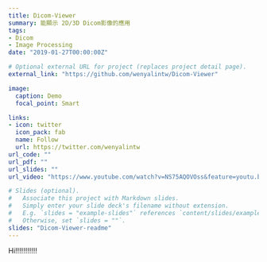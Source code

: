 ```yaml
---
title: Dicom-Viewer
summary: 能顯示 2D/3D Dicom影像的應用
tags:
- Dicom
- Image Processing
date: "2019-01-27T00:00:00Z"

# Optional external URL for project (replaces project detail page).
external_link: "https://github.com/wenyalintw/Dicom-Viewer"

image:
  caption: Demo
  focal_point: Smart

links:
- icon: twitter
  icon_pack: fab
  name: Follow
  url: https://twitter.com/wenyalintw
url_code: ""
url_pdf: ""
url_slides: ""
url_video: "https://www.youtube.com/watch?v=NS75AQOVOss&feature=youtu.be"

# Slides (optional).
#   Associate this project with Markdown slides.
#   Simply enter your slide deck's filename without extension.
#   E.g. `slides = "example-slides"` references `content/slides/example-slides.md`.
#   Otherwise, set `slides = ""`.
slides: "Dicom-Viewer-readme"
---
```


Hi!!!!!!!!!!!
